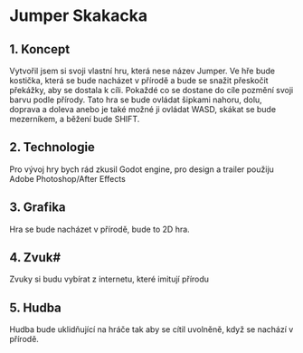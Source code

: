 # Jumper Skakacka
## 1. Koncept
Vytvořil jsem si svoji vlastní hru, která nese název Jumper. Ve hře bude kostička, která se bude nacházet v přírodě a bude se snažit přeskočit překážky, aby se dostala k cíli. Pokaždé co se dostane do cíle pozmění svoji barvu podle přírody. Tato hra se bude ovládat šipkami nahoru, dolu, doprava a doleva anebo je také možné ji ovládat WASD, skákat se bude mezerníkem, a běžení bude SHIFT. 
## 2. Technologie 
Pro vývoj hry bych rád zkusil Godot engine, pro design a trailer použiju Adobe Photoshop/After Effects

## 3. Grafika 
Hra se bude nacházet v přírodě, bude to 2D hra. 
## 4. Zvuk# 
Zvuky si budu vybírat z internetu, které imitují přírodu

## 5. Hudba 
Hudba bude uklidňující na hráče tak aby se cítil uvolněně, když se nachází v přírodě.
